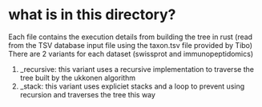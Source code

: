 # what is in this directory?
Each file contains the execution details from building the tree in rust (read from the TSV database input file using the taxon.tsv file provided by Tibo)
There are 2 variants for each dataset (swissprot and immunopeptidomics)

1. _recursive: this variant uses a recursive implementation to traverse the tree built by the ukkonen algorithm
1. _stack: this variant uses expliciet stacks and a loop to prevent using recursion and traverses the tree this way